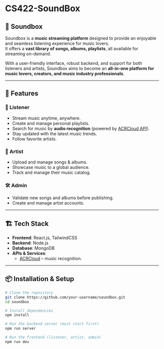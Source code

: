 # CS422-SoundBox
## 🎵 Soundbox

Soundbox is a **music streaming platform** designed to provide an enjoyable and seamless listening experience for music lovers.  
It offers a **vast library of songs, albums, playlists**, all available for streaming on-demand.  

With a user-friendly interface, robust backend, and support for both listeners and artists, Soundbox aims to become an **all-in-one platform for music lovers, creators, and music industry professionals**.

---

## 🚀 Features

### 👤 Listener
- Stream music anytime, anywhere.  
- Create and manage personal playlists.  
- Search for music by **audio recognition** (powered by [ACRCloud API](https://www.acrcloud.com/)).  
- Stay updated with the latest music trends.  
- Follow favorite artists.  

### 🎤 Artist
- Upload and manage songs & albums.  
- Showcase music to a global audience.  
- Track and manage their music catalog.  

### 🛠️ Admin
- Validate new songs and albums before publishing.  
- Create and manage artist accounts.  

---

## 🏗️ Tech Stack
- **Frontend**: React.js, TailwindCSS  
- **Backend**: Node.js
- **Database**: MongoDB
- **APIs & Services**:  
  - [ACRCloud](https://www.acrcloud.com/) – music recognition.  

---

## 📦 Installation & Setup
```bash
# Clone the repository
git clone https://github.com/your-username/soundbox.git
cd soundbox

# Install dependencies
npm install

# Run the backend server (must start first)
npm run server

# Run the frontend (listener, artist, admin)
npm run dev
